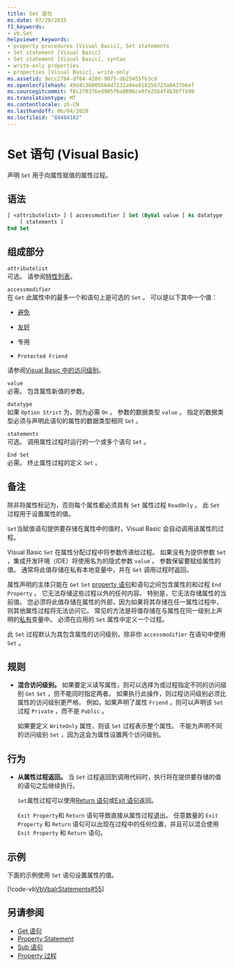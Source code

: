 ```yaml
---
title: Set 语句
ms.date: 07/20/2015
f1_keywords:
- vb.Set
helpviewer_keywords:
- property procedures [Visual Basic], Set statements
- Set statement [Visual Basic]
- Set statement [Visual Basic], syntax
- write-only properties
- properties [Visual Basic], write-only
ms.assetid: 9ecc27b4-df84-420d-9075-db25455fb3cd
ms.openlocfilehash: 49d4c36805b64d7232a94e818256723a0437b6ef
ms.sourcegitcommit: f8c270376ed905f6a8896ce0fe25b4f4b38ff498
ms.translationtype: MT
ms.contentlocale: zh-CN
ms.lasthandoff: 06/04/2020
ms.locfileid: "84404182"
---
```

# <a name="set-statement-visual-basic"></a>Set 语句 (Visual Basic)
声明 `Set` 用于向属性赋值的属性过程。  
  
## <a name="syntax"></a>语法  
  
```vb  
[ <attributelist> ] [ accessmodifier ] Set (ByVal value [ As datatype ])  
    [ statements ]  
End Set  
```  
  
## <a name="parts"></a>组成部分  
 `attributelist`  
 可选。 请参阅[特性列表](attribute-list.md)。  
  
 `accessmodifier`  
 在 `Get` 此属性中的最多一个和语句上是可选的 `Set` 。 可以是以下其中一个值：  
  
- [避免](../modifiers/protected.md)  
  
- [友好](../modifiers/friend.md)  
  
- 专用   
  
- `Protected Friend`  
  
 请参阅[Visual Basic 中的访问级别](../../programming-guide/language-features/declared-elements/access-levels.md)。  
  
 `value`  
 必需。 包含属性新值的参数。  
  
 `datatype`  
 如果 `Option Strict` 为，则为必需 `On` 。 参数的数据类型 `value` 。 指定的数据类型必须与声明此语句的属性的数据类型相同 `Set` 。  
  
 `statements`  
 可选。 调用属性过程时运行的一个或多个语句 `Set` 。  
  
 `End Set`  
 必需。 终止属性过程的定义 `Set` 。  
  
## <a name="remarks"></a>备注  
 除非将属性标记为，否则每个属性都必须具有 `Set` 属性过程 `ReadOnly` 。 此 `Set` 过程用于设置属性的值。  
  
 `Set`当赋值语句提供要存储在属性中的值时，Visual Basic 会自动调用该属性的过程。  
  
 Visual Basic `Set` 在属性分配过程中将参数传递给过程。 如果没有为提供参数 `Set` ，集成开发环境（IDE）将使用名为的隐式参数 `value` 。 参数保留要赋给属性的值。 通常将此值存储在私有本地变量中，并在 `Get` 调用过程时返回。  
  
 属性声明的主体只能在 `Get` `Set` [property 语句](property-statement.md)和语句之间包含属性的和过程 `End Property` 。 它无法存储这些过程以外的任何内容。 特别是，它无法存储属性的当前值。 您必须将此值存储在属性的外部，因为如果将其存储在任一属性过程中，则其他属性过程将无法访问它。 常见的方法是将值存储在与属性在同一级别上声明的[私有](../modifiers/private.md)变量中。 必须在应用的 `Set` 属性中定义一个过程。  
  
 此 `Set` 过程默认为其包含属性的访问级别，除非你 `accessmodifier` 在语句中使用 `Set` 。  
  
## <a name="rules"></a>规则  
  
- **混合访问级别。** 如果要定义读写属性，则可以选择为或过程指定不同的访问级别 `Get` `Set` ，但不能同时指定两者。 如果执行此操作，则过程访问级别必须比属性的访问级别更严格。 例如，如果声明了属性 `Friend` ，则可以声明该 `Set` 过程 `Private` ，而不是 `Public` 。  
  
     如果要定义 `WriteOnly` 属性，则该 `Set` 过程表示整个属性。 不能为声明不同的访问级别 `Set` ，因为这会为属性设置两个访问级别。  
  
## <a name="behavior"></a>行为  
  
- **从属性过程返回。** 当 `Set` 过程返回到调用代码时，执行将在提供要存储的值的语句之后继续执行。  
  
     `Set`属性过程可以使用[Return 语句](return-statement.md)或[Exit 语句](exit-statement.md)返回。  
  
     `Exit Property`和 `Return` 语句导致直接从属性过程退出。 任意数量的 `Exit Property` 和 `Return` 语句可以出现在过程中的任何位置，并且可以混合使用 `Exit Property` 和 `Return` 语句。  
  
## <a name="example"></a>示例  
 下面的示例使用 `Set` 语句设置属性的值。  
  
 [!code-vb[VbVbalrStatements#55](~/samples/snippets/visualbasic/VS_Snippets_VBCSharp/VbVbalrStatements/VB/Class1.vb#55)]  
  
## <a name="see-also"></a>另请参阅

- [Get 语句](get-statement.md)
- [Property Statement](property-statement.md)
- [Sub 语句](sub-statement.md)
- [Property 过程](../../programming-guide/language-features/procedures/property-procedures.md)
